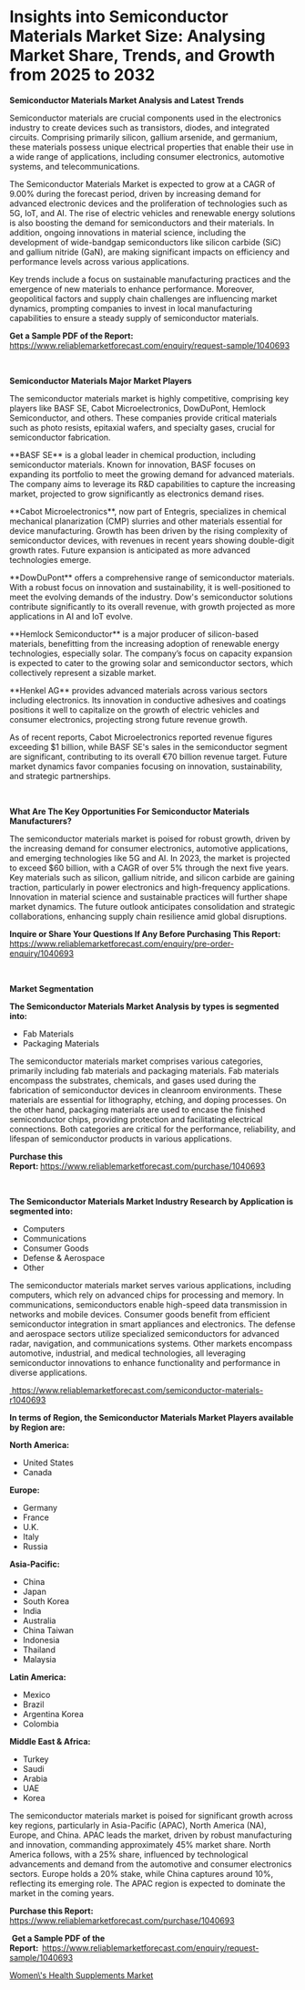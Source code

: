 <p><h1>Insights into Semiconductor Materials Market Size: Analysing Market Share, Trends, and Growth from 2025 to 2032</h1></p><p><strong>Semiconductor Materials Market Analysis and Latest Trends</strong></p>
<p><p>Semiconductor materials are crucial components used in the electronics industry to create devices such as transistors, diodes, and integrated circuits. Comprising primarily silicon, gallium arsenide, and germanium, these materials possess unique electrical properties that enable their use in a wide range of applications, including consumer electronics, automotive systems, and telecommunications.</p><p>The Semiconductor Materials Market is expected to grow at a CAGR of 9.00% during the forecast period, driven by increasing demand for advanced electronic devices and the proliferation of technologies such as 5G, IoT, and AI. The rise of electric vehicles and renewable energy solutions is also boosting the demand for semiconductors and their materials. In addition, ongoing innovations in material science, including the development of wide-bandgap semiconductors like silicon carbide (SiC) and gallium nitride (GaN), are making significant impacts on efficiency and performance levels across various applications.</p><p>Key trends include a focus on sustainable manufacturing practices and the emergence of new materials to enhance performance. Moreover, geopolitical factors and supply chain challenges are influencing market dynamics, prompting companies to invest in local manufacturing capabilities to ensure a steady supply of semiconductor materials.</p></p>
<p><strong>Get a Sample PDF of the Report:&nbsp;</strong> <a href="https://www.reliablemarketforecast.com/enquiry/request-sample/1040693?utm_campaign=2947&utm_medium=2&utm_source=Github&utm_content=ia&utm_term=06042025&utm_id=semiconductor-materials">https://www.reliablemarketforecast.com/enquiry/request-sample/1040693</a></p>
<p>&nbsp;</p>
<p><strong>Semiconductor Materials Major Market Players</strong></p>
<p><p>The semiconductor materials market is highly competitive, comprising key players like BASF SE, Cabot Microelectronics, DowDuPont, Hemlock Semiconductor, and others. These companies provide critical materials such as photo resists, epitaxial wafers, and specialty gases, crucial for semiconductor fabrication.</p><p>**BASF SE** is a global leader in chemical production, including semiconductor materials. Known for innovation, BASF focuses on expanding its portfolio to meet the growing demand for advanced materials. The company aims to leverage its R&D capabilities to capture the increasing market, projected to grow significantly as electronics demand rises.</p><p>**Cabot Microelectronics**, now part of Entegris, specializes in chemical mechanical planarization (CMP) slurries and other materials essential for device manufacturing. Growth has been driven by the rising complexity of semiconductor devices, with revenues in recent years showing double-digit growth rates. Future expansion is anticipated as more advanced technologies emerge.</p><p>**DowDuPont** offers a comprehensive range of semiconductor materials. With a robust focus on innovation and sustainability, it is well-positioned to meet the evolving demands of the industry. Dow's semiconductor solutions contribute significantly to its overall revenue, with growth projected as more applications in AI and IoT evolve.</p><p>**Hemlock Semiconductor** is a major producer of silicon-based materials, benefitting from the increasing adoption of renewable energy technologies, especially solar. The company’s focus on capacity expansion is expected to cater to the growing solar and semiconductor sectors, which collectively represent a sizable market.</p><p>**Henkel AG** provides advanced materials across various sectors including electronics. Its innovation in conductive adhesives and coatings positions it well to capitalize on the growth of electric vehicles and consumer electronics, projecting strong future revenue growth.</p><p>As of recent reports, Cabot Microelectronics reported revenue figures exceeding $1 billion, while BASF SE's sales in the semiconductor segment are significant, contributing to its overall €70 billion revenue target. Future market dynamics favor companies focusing on innovation, sustainability, and strategic partnerships.</p></p>
<p>&nbsp;</p>
<p><strong>What Are The Key Opportunities For Semiconductor Materials Manufacturers?</strong></p>
<p><p>The semiconductor materials market is poised for robust growth, driven by the increasing demand for consumer electronics, automotive applications, and emerging technologies like 5G and AI. In 2023, the market is projected to exceed $60 billion, with a CAGR of over 5% through the next five years. Key materials such as silicon, gallium nitride, and silicon carbide are gaining traction, particularly in power electronics and high-frequency applications. Innovation in material science and sustainable practices will further shape market dynamics. The future outlook anticipates consolidation and strategic collaborations, enhancing supply chain resilience amid global disruptions.</p></p>
<p><strong>Inquire or Share Your Questions If Any Before Purchasing This Report:</strong> <a href="https://www.reliablemarketforecast.com/enquiry/pre-order-enquiry/1040693?utm_campaign=2947&utm_medium=2&utm_source=Github&utm_content=ia&utm_term=06042025&utm_id=semiconductor-materials">https://www.reliablemarketforecast.com/enquiry/pre-order-enquiry/1040693</a></p>
<p>&nbsp;</p>
<p><strong>Market Segmentation</strong></p>
<p><strong>The Semiconductor Materials Market Analysis by types is segmented into:</strong></p>
<p><ul><li>Fab Materials</li><li>Packaging Materials</li></ul></p>
<p><p>The semiconductor materials market comprises various categories, primarily including fab materials and packaging materials. Fab materials encompass the substrates, chemicals, and gases used during the fabrication of semiconductor devices in cleanroom environments. These materials are essential for lithography, etching, and doping processes. On the other hand, packaging materials are used to encase the finished semiconductor chips, providing protection and facilitating electrical connections. Both categories are critical for the performance, reliability, and lifespan of semiconductor products in various applications.</p></p>
<p><strong>Purchase this Report:&nbsp;</strong><a href="https://www.reliablemarketforecast.com/purchase/1040693?utm_campaign=2947&utm_medium=2&utm_source=Github&utm_content=ia&utm_term=06042025&utm_id=semiconductor-materials">https://www.reliablemarketforecast.com/purchase/1040693</a></p>
<p>&nbsp;</p>
<p><strong>The Semiconductor Materials Market Industry Research by Application is segmented into:</strong></p>
<p><ul><li>Computers</li><li>Communications</li><li>Consumer Goods</li><li>Defense & Aerospace</li><li>Other</li></ul></p>
<p><p>The semiconductor materials market serves various applications, including computers, which rely on advanced chips for processing and memory. In communications, semiconductors enable high-speed data transmission in networks and mobile devices. Consumer goods benefit from efficient semiconductor integration in smart appliances and electronics. The defense and aerospace sectors utilize specialized semiconductors for advanced radar, navigation, and communications systems. Other markets encompass automotive, industrial, and medical technologies, all leveraging semiconductor innovations to enhance functionality and performance in diverse applications.</p></p>
<p><a href="https://www.reliablemarketforecast.com/semiconductor-materials-r1040693?utm_campaign=2947&utm_medium=2&utm_source=Github&utm_content=ia&utm_term=06042025&utm_id=semiconductor-materials">&nbsp;https://www.reliablemarketforecast.com/semiconductor-materials-r1040693</a></p>
<p><strong>In terms of Region, the Semiconductor Materials Market Players available by Region are:</strong></p>
<p>
    <p> <strong> North America: </strong>
        <ul>
            <li>United States</li>
            <li>Canada</li>
        </ul>
        </p> 
    <p> <strong> Europe: </strong>
        <ul>
            <li>Germany</li>
            <li>France</li>
            <li>U.K.</li>
            <li>Italy</li>
            <li>Russia</li>
        </ul>
        </p> 
    <p> <strong> Asia-Pacific: </strong>
        <ul>
            <li>China</li>
            <li>Japan</li>
            <li>South Korea</li>
            <li>India</li>
            <li>Australia</li>
            <li>China Taiwan</li>
            <li>Indonesia</li>
            <li>Thailand</li>
            <li>Malaysia</li>
        </ul>
        </p> 
    <p> <strong> Latin America: </strong>
        <ul>
            <li>Mexico</li>
            <li>Brazil</li>
            <li>Argentina Korea</li>
            <li>Colombia</li>
        </ul>
        </p> 
    <p> <strong> Middle East & Africa: </strong>
        <ul>
            <li>Turkey</li>
            <li>Saudi</li>
            <li>Arabia</li>
            <li>UAE</li>
            <li>Korea</li>
        </ul>
    </p>
    </p>
<p><p>The semiconductor materials market is poised for significant growth across key regions, particularly in Asia-Pacific (APAC), North America (NA), Europe, and China. APAC leads the market, driven by robust manufacturing and innovation, commanding approximately 45% market share. North America follows, with a 25% share, influenced by technological advancements and demand from the automotive and consumer electronics sectors. Europe holds a 20% stake, while China captures around 10%, reflecting its emerging role. The APAC region is expected to dominate the market in the coming years.</p></p>
<p><strong>Purchase this Report: </strong><a href="https://www.reliablemarketforecast.com/purchase/1040693?utm_campaign=2947&utm_medium=2&utm_source=Github&utm_content=ia&utm_term=06042025&utm_id=semiconductor-materials">https://www.reliablemarketforecast.com/purchase/1040693</a></p>
<p>&nbsp;<strong>Get a Sample PDF of the Report:&nbsp;&nbsp;</strong><a href="https://www.reliablemarketforecast.com/enquiry/request-sample/1040693?utm_campaign=2947&utm_medium=2&utm_source=Github&utm_content=ia&utm_term=06042025&utm_id=semiconductor-materials">https://www.reliablemarketforecast.com/enquiry/request-sample/1040693</a></p>
<p><strong></strong></p>
<p><p><a href="https://github.com/xtysizov/Market-Research-Report-List-1/blob/main/womens-health-supplements-market.md?utm_campaign=2947&utm_medium=2&utm_source=Github&utm_content=ia&utm_term=06042025&utm_id=semiconductor-materials">Women\'s Health Supplements Market</a></p></p>